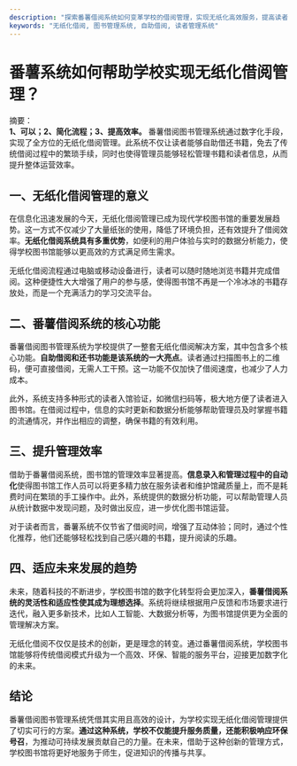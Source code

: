 ```yaml
---
description: "探索番薯借阅系统如何变革学校的借阅管理，实现无纸化高效服务，提高读者体验。"
keywords: "无纸化借阅, 图书管理系统, 自助借阅, 读者管理系统"
---
```

# 番薯系统如何帮助学校实现无纸化借阅管理？

摘要：  
**1、可以；2、简化流程；3、提高效率。** 番薯借阅图书管理系统通过数字化手段，实现了全方位的无纸化借阅管理。此系统不仅让读者能够自助借还书籍，免去了传统借阅过程中的繁琐手续，同时也使得管理员能够轻松管理书籍和读者信息，从而提升整体运营效率。

## 一、无纸化借阅管理的意义

在信息化迅速发展的今天，无纸化借阅管理已成为现代学校图书馆的重要发展趋势。这一方式不仅减少了大量纸张的使用，降低了环境负担，还有效提升了借阅效率。**无纸化借阅系统具有多重优势**，如便利的用户体验与实时的数据分析能力，使得学校图书馆能够以更高效的方式满足师生需求。

无纸化借阅流程通过电脑或移动设备进行，读者可以随时随地浏览书籍并完成借阅。这种便捷性大大增强了用户的参与感，使得图书馆不再是一个冷冰冰的书籍存放处，而是一个充满活力的学习交流平台。

## 二、番薯借阅系统的核心功能

番薯借阅图书管理系统为学校提供了一整套无纸化借阅解决方案，其中包含多个核心功能。**自助借阅和还书功能是该系统的一大亮点**。读者通过扫描图书上的二维码，便可直接借阅，无需人工干预。这一功能不仅加快了借阅速度，也减少了人力成本。

此外，系统支持多种形式的读者入馆验证，如微信扫码等，极大地方便了读者进入图书馆。在借阅过程中，信息的实时更新和数据分析能够帮助管理员及时掌握书籍的流通情况，并作出相应的调整，确保书籍的有效利用。

## 三、提升管理效率

借助于番薯借阅系统，图书馆的管理效率显著提高。**信息录入和管理过程中的自动化**使得图书馆工作人员可以将更多精力放在服务读者和维护馆藏质量上，而不是耗费时间在繁琐的手工操作中。此外，系统提供的数据分析功能，可以帮助管理人员从统计数据中发现问题，及时做出反应，进一步优化图书馆运营。

对于读者而言，番薯系统不仅节省了借阅时间，增强了互动体验；同时，通过个性化推荐，他们还能够轻松找到自己感兴趣的书籍，提升阅读的乐趣。

## 四、适应未来发展的趋势

未来，随着科技的不断进步，学校图书馆的数字化转型将会更加深入，**番薯借阅系统的灵活性和适应性使其成为理想选择**。系统将继续根据用户反馈和市场要求进行迭代，融入更多新技术，比如人工智能、大数据分析等，为图书馆提供更为全面的管理解决方案。

无纸化借阅不仅仅是技术的创新，更是理念的转变。通过番薯借阅系统，学校图书馆能够将传统借阅模式升级为一个高效、环保、智能的服务平台，迎接更加数字化的未来。

## 结论

番薯借阅图书管理系统凭借其实用且高效的设计，为学校实现无纸化借阅管理提供了切实可行的方案。**通过这种系统，学校不仅能提升服务质量，还能积极响应环保号召**，为推动可持续发展贡献自己的力量。在未来，借助于这种创新的管理方式，学校图书馆将更好地服务于师生，促进知识的传播与共享。
